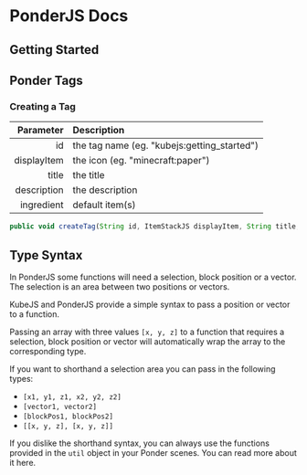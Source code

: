 # PonderJS Docs

## Getting Started

## Ponder Tags

### Creating a Tag

Parameter | Description
---: | :---
id           |the tag name (eg. "kubejs:getting_started")
displayItem  |the icon (eg. "minecraft:paper")
title        |the title
description  |the description
ingredient   |default item(s)

```js
public void createTag(String id, ItemStackJS displayItem, String title, String description, IngredientJS ingredient)
```

## Type Syntax

In PonderJS some functions will need a selection, block position or a vector. The selection is an area between two positions or vectors.

KubeJS and PonderJS provide a simple syntax to pass a position or vector to a function.

Passing an array with three values `[x, y, z]` to a function that requires a selection, block position or vector will automatically wrap the array to the corresponding type.

If you want to shorthand a selection area you can pass in the following types:

* `[x1, y1, z1, x2, y2, z2]`
* `[vector1, vector2]`
* `[blockPos1, blockPos2]`
* `[[x, y, z], [x, y, z]]`

If you dislike the shorthand syntax, you can always use the functions provided in the `util` object in your Ponder scenes. You can read more about it here.
